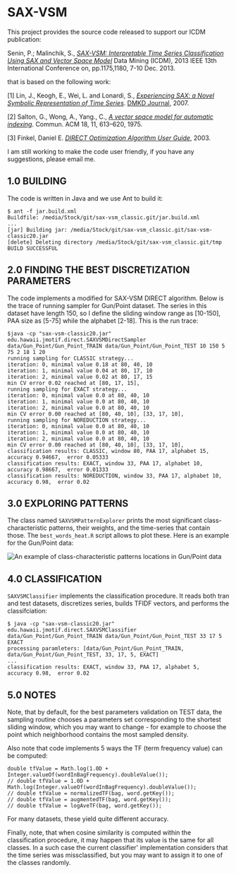SAX-VSM
============

This project provides the source code released to support our ICDM publication:

Senin, P.; Malinchik, S., [*SAX-VSM: Interpretable Time Series Classification Using SAX and Vector Space Model*](http://www2.hawaii.edu/~senin/assets/papers/sax-vsm-icdm13-short.FINAL_DRAFT.pdf) Data Mining (ICDM), 2013 IEEE 13th International Conference on, pp.1175,1180, 7-10 Dec. 2013.

that is based on the following work:

[1] Lin, J., Keogh, E., Wei, L. and Lonardi, S., [*Experiencing SAX: a Novel Symbolic Representation of Time Series*](http://cs.gmu.edu/~jessica/SAX_DAMI_preprint.pdf). [DMKD Journal](http://link.springer.com/article/10.1007%2Fs10618-007-0064-z), 2007.

[2] Salton, G., Wong, A., Yang., C., [*A vector space model for automatic indexing*](http://dl.acm.org/citation.cfm?id=361220). Commun. ACM 18, 11, 613–620, 1975.

[3] Finkel, Daniel E. [*DIRECT Optimization Algorithm User Guide*](http://www4.ncsu.edu/~ctk/Finkel_Direct/DirectUserGuide_pdf.pdf), 2003.

I am still working to make the code user friendly, if you have any suggestions, please email me.

1.0 BUILDING
------------
The code is written in Java and we use Ant to build it:
	
	$ ant -f jar.build.xml 
	Buildfile: /media/Stock/git/sax-vsm_classic.git/jar.build.xml
	...
	[jar] Building jar: /media/Stock/git/sax-vsm_classic.git/sax-vsm-classic20.jar
	[delete] Deleting directory /media/Stock/git/sax-vsm_classic.git/tmp
	BUILD SUCCESSFUL

2.0 FINDING THE BEST DISCRETIZATION PARAMETERS
------------
The code implements a modified for SAX-VSM DIRECT algorithm. Below is the trace of running sampler for Gun/Point dataset. The series in this dataset have length 150, so I define the sliding window range as [10-150], PAA size as [5-75] while the alphabet [2-18]. This is the run trace:

	$java -cp "sax-vsm-classic20.jar" edu.hawaii.jmotif.direct.SAXVSMDirectSampler data/Gun_Point/Gun_Point_TRAIN data/Gun_Point/Gun_Point_TEST 10 150 5 75 2 18 1 20
	running sampling for CLASSIC strategy...
	iteration: 0, minimal value 0.18 at 80, 40, 10
	iteration: 1, minimal value 0.04 at 80, 17, 10
	iteration: 2, minimal value 0.02 at 80, 17, 15
	min CV error 0.02 reached at [80, 17, 15], 
	running sampling for EXACT strategy...
	iteration: 0, minimal value 0.0 at 80, 40, 10
	iteration: 1, minimal value 0.0 at 80, 40, 10
	iteration: 2, minimal value 0.0 at 80, 40, 10
	min CV error 0.00 reached at [80, 40, 10], [33, 17, 10], 
	running sampling for NOREDUCTION strategy...
	iteration: 0, minimal value 0.0 at 80, 40, 10
	iteration: 1, minimal value 0.0 at 80, 40, 10
	iteration: 2, minimal value 0.0 at 80, 40, 10
	min CV error 0.00 reached at [80, 40, 10], [33, 17, 10], 
	classification results: CLASSIC, window 80, PAA 17, alphabet 15,  accuracy 0.94667,  error 0.05333
	classification results: EXACT, window 33, PAA 17, alphabet 10,  accuracy 0.98667,  error 0.01333
	classification results: NOREDUCTION, window 33, PAA 17, alphabet 10,  accuracy 0.98,  error 0.02

3.0 EXPLORING PATTERNS
------------
The class named `SAXVSMPatternExplorer` prints the most significant class-characteristic patterns, their weights, and the time-series that contain those. The `best_words_heat.R` script allows to plot these. Here is an example for the Gun/Point data:

![An example of class-characteristic patterns locations in Gun/Point data](https://raw.githubusercontent.com/jMotif/sax-vsm_classic/master/RCode/figures/gun_point_heat.png)

4.0 CLASSIFICATION
------------
`SAXVSMClassifier` implements the classification procedure. It reads both tran and test datasets, discretizes series, builds TFIDF vectors, and performs the classifciation:

	$ java -cp "sax-vsm-classic20.jar" edu.hawaii.jmotif.direct.SAXVSMClassifier data/Gun_Point/Gun_Point_TRAIN data/Gun_Point/Gun_Point_TEST 33 17 5 EXACT
	processing paramleters: [data/Gun_Point/Gun_Point_TRAIN, data/Gun_Point/Gun_Point_TEST, 33, 17, 5, EXACT]
	...
	classification results: EXACT, window 33, PAA 17, alphabet 5,  accuracy 0.98,  error 0.02
	
5.0 NOTES
------------
Note, that by default, for the best parameters validation on TEST data, the sampling routine chooses a parameters set corresponding to the shortest sliding window, which you may want to change - for example to choose the point which neighborhood contains the most sampled density.

Also note that code implements 5 ways the TF (term frequency value) can be computed:

	double tfValue = Math.log(1.0D + Integer.valueOf(wordInBagFrequency).doubleValue());
	// double tfValue = 1.0D + Math.log(Integer.valueOf(wordInBagFrequency).doubleValue());
	// double tfValue = normalizedTF(bag, word.getKey());
	// double tfValue = augmentedTF(bag, word.getKey());
	// double tfValue = logAveTF(bag, word.getKey());

For many datasets, these yield quite different accuracy.

Finally, note, that when cosine similarity is computed within the classification procedure, it may happen that its value is the same for all classes. In a such case the current classifier' implementation considers that the time series was missclassified, but you may want to assign it to one of the classes randomly.

